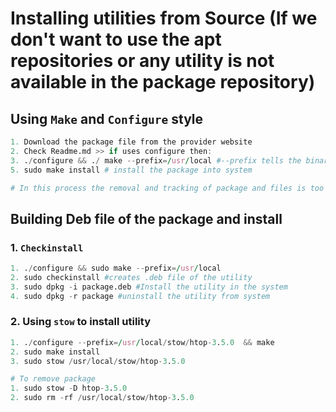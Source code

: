 # Installing utilities from Source (If we don't want to use the apt repositories or any utility is not available in the package repository)

## Using `Make` and `Configure` style
```awk
1. Download the package file from the provider website
2. Check Readme.md >> if uses configure then:
3. ./configure && ./ make --prefix=/usr/local #--prefix tells the binary where to look for necassary files
5. sudo make install # install the package into system

# In this process the removal and tracking of package and files is too complex
```

## Building Deb file of the package and install
### 1. `Checkinstall`
```awk
1. ./configure && sudo make --prefix=/usr/local 
2. sudo checkinstall #creates .deb file of the utility
3. sudo dpkg -i package.deb #Install the utility in the system
4. sudo dpkg -r package #uninstall the utility from system
```

### 2. Using `stow` to install utility
```awk
1. ./configure --prefix=/usr/local/stow/htop-3.5.0  && make
2. sudo make install
3. sudo stow /usr/local/stow/htop-3.5.0

# To remove package
1. sudo stow -D htop-3.5.0
2. sudo rm -rf /usr/local/stow/htop-3.5.0
```